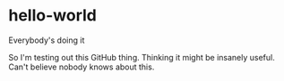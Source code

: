 # hello-world
Everybody's doing it

So I'm testing out this GitHub thing. Thinking it might be insanely useful. Can't believe nobody knows about this.
